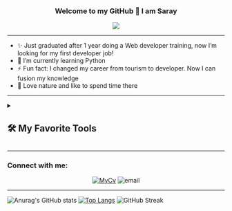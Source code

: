 


### <p align="center">  Welcome to my GitHub 👋 I am Saray</p>


<p align="center">
  
  <a href="#">
    <img src="https://readme-typing-svg.demolab.com/?lines=Full-stack%20web%20and%20app%20developer;Love%20creating%20things%20;Always%20learning%20new%20things&font=Fira%20Code&center=true&width=440&height=45&color=f75c7e&vCenter=true&pause=1000&size=22" /></a>
</p>


---

- ✨ Just graduated after 1 year doing a Web developer training, now I’m looking for my first developer job!
- 🔭 I’m currently learning Python
- ⚡ Fun fact: I changed my career from tourism to developer. Now I can fusion my knowledge
- 🌱 Love nature and like to spend time there 


---


<details> 
  <summary><h2>🛠️ My Favorite Tools</h2></summary>

  <h3>👨‍💻 Programming and Markup Languages</h3>

  <p>
      <a href="#"><img alt="CSS" src="https://img.shields.io/badge/CSS-1572B6.svg?logo=css3&logoColor=white"></a>
      <a href="#"><img alt="HTML" src="https://img.shields.io/badge/HTML-E34F26.svg?logo=html5&logoColor=white"></a>
      <a href="#"><img alt="JavaScript" src="https://img.shields.io/badge/JavaScript-F7DF1E.svg?logo=javascript&logoColor=black"></a>
      <a href="#"><img alt="Node.js" src="https://img.shields.io/badge/Node.js-43853D.svg?logo=node.js&logoColor=white"></a>
      <a href="#"><img alt="Python" src="https://img.shields.io/badge/Python-14354C.svg?logo=python&logoColor=white"></a>
      <a href="#"><img alt="TypeScript" src="https://img.shields.io/badge/TypeScript-007ACC.svg?logo=typescript&logoColor=white"></a>
  </p>

  <h3>🧰 Frameworks and Libraries</h3>

  <p>
      <a href="#"><img alt="Bootstrap" src="https://img.shields.io/badge/Bootstrap-7952B3.svg?logo=bootstrap&logoColor=white"></a>
      <a href="#"><img alt="Express.js" src="https://img.shields.io/badge/Express.js-404d59.svg?logo=express&logoColor=white"></a>
      <a href="#"><img alt="React" src="https://img.shields.io/badge/React-20232a.svg?logo=react&logoColor=%2361DAFB"></a>
  </p>

  <h3>🗄️ Databases and Cloud Hosting</h3>

  <p>
      <a href="#"><img alt="MongoDB" src ="https://img.shields.io/badge/MongoDB-4ea94b.svg?logo=mongodb&logoColor=white"></a>
      <a href="#"><img alt="MySQL" src="https://img.shields.io/badge/MySQL-00f.svg?logo=mysql&logoColor=white"></a>
  </p>

  <h3>💻 Software and Tools</h3>

  <p>
      <a href="#"><img alt="Git" src="https://img.shields.io/badge/Git-F05033.svg?logo=git&logoColor=white"></a>
      <a href="#"><img alt="GitHub Desktop" src="https://img.shields.io/badge/GitHub%20Desktop-8034A9.svg?logo=github&logoColor=white"></a>
      <a href="#"><img alt="Google Sheets" src="https://img.shields.io/badge/Sheets-34A853.svg?logo=google%20sheets&logoColor=white"></a>
      <a href="#"><img alt="Postman" src="https://img.shields.io/badge/Postman-FF6C37?logo=postman&logoColor=white"></a>
      <a href="#"><img alt="Visual Studio Code" src="https://img.shields.io/badge/Visual%20Studio%20Code-0078d7.svg?logo=visual-studio-code&logoColor=white"></a>
  </p>
</details>


---

### Connect with me:


<p align="center"> 

<a href="https://www.linkedin.com/in/saraynm/">
    <img src="https://custom-icon-badges.demolab.com/badge/See%20my%20LinkedIn-blue.svg?logo=upload&logoColor=white" alt="MyCv" title="LinkedIn" ></a> 
<a href= "mailto:saraynavasmoreno@gmail.com"></a>
<img src="https://custom-icon-badges.demolab.com/badge/-saraynavasmoreno@gmail.com-plum.svg?logo=mention&logoColor=white" alt="email" title="email" ></a> 
</p>




---


![Anurag's GitHub stats](https://github-readme-stats.vercel.app/api?username=saraynm&count_private=true&show_icons=true&theme=material-palenight)
[![Top Langs](https://github-readme-stats.vercel.app/api/top-langs/?username=saraynm&layout=compact)](https://github.com/saraynm/github-readme-stats)
![GitHub Streak](https://streak-stats.demolab.com?user=saraynm=&theme=discord-old-blurple)

